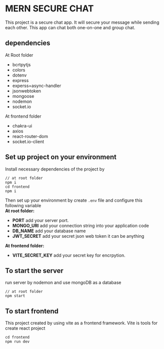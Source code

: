 # MERN SECURE CHAT

This project is a secure chat app. It will secure your message while sending each other. This app can chat both one-on-one and group chat.

## dependencies

At Root folder

- bcrtpytjs
- colors
- dotenv
- express
- experss=async-handler
- jsonwebtoken
- mongoose
- nodemon
- socket.io

At frontend folder

- chakra-ui
- axios
- react-router-dom
- socket.io-client

## Set up project on your environment

Install necessary dependencies of the project by

```
// at root folder
npm i
cd frontend
npm i
```

Then set up your environment by create `.env` file and configure this following variable <br/>
**At root folder:**

- **PORT** add your server port.
- **MONGO_URI** add your connection string into your application code
- **DB_NAME** add your database name
- **JWT_SECRET** add your secret json web token it can be anything

**At frontend folder:**

- **VITE_SECRET_KEY** add your secret key for encrpytion.

## To start the server

run server by nodemon and use mongoDB as a database

```
// at root folder
npm start
```

## To start frontend

This project created by using vite as a frontend framework. Vite is tools for create react project

```
cd frontend
npm run dev
```
